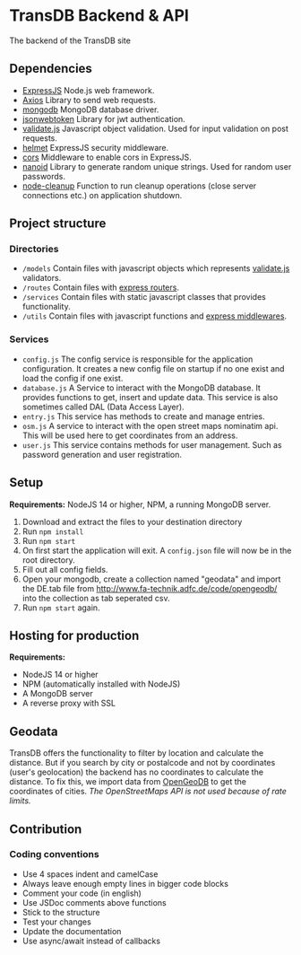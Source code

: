 # TransDB Backend & API
The backend of the TransDB site

## Dependencies
- [ExpressJS](https://expressjs.com/) Node.js web framework.
- [Axios](https://www.npmjs.com/package/axios) Library to send web requests.
- [mongodb](https://mongodb.github.io/node-mongodb-native/) MongoDB database driver.
- [jsonwebtoken](https://www.npmjs.com/package/jsonwebtoken) Library for jwt authentication.
- [validate.js](https://validatejs.org/) Javascript object validation. Used for input validation on post requests.
- [helmet](https://www.npmjs.com/package/helmet) ExpressJS security middleware.
- [cors](https://www.npmjs.com/package/cors) Middleware to enable cors in ExpressJS.
- [nanoid](https://www.npmjs.com/package/nanoid) Library to generate random unique strings. Used for random user passwords.
- [node-cleanup](https://www.npmjs.com/package/node-cleanup) Function to run cleanup operations (close server connections etc.) on application shutdown.

## Project structure

### Directories
- `/models` Contain files with javascript objects which represents [validate.js](https://validatejs.org/) validators.
- `/routes` Contain files with [express routers](https://expressjs.com/en/4x/api.html#router).
- `/services` Contain files with static javascript classes that provides functionality.
- `/utils` Contain files with javascript functions and [express middlewares](https://expressjs.com/en/guide/writing-middleware.html).

### Services
- `config.js` The config service is responsible for the application configuration.
It creates a new config file on startup if no one exist and load the config if one exist.
- `database.js` A Service to interact with the MongoDB database.
It provides functions to get, insert and update data. This service is also sometimes called DAL (Data Access Layer).
- `entry.js` This service has methods to create and manage entries.
- `osm.js` A service to interact with the open street maps nominatim api. This will be used here to get coordinates from an address.
- `user.js` This service contains methods for user management. Such as password generation and user registration.

## Setup
**Requirements:** NodeJS 14 or higher, NPM, a running MongoDB server.

1. Download and extract the files to your destination directory
2. Run `npm install`
3. Run `npm start`
4. On first start the application will exit. A `config.json` file will now be in the root directory.
5. Fill out all config fields.
6. Open your mongodb, create a collection named "geodata" and import the DE.tab file from http://www.fa-technik.adfc.de/code/opengeodb/ into the collection as tab seperated csv.
8. Run `npm start` again.

## Hosting for production
**Requirements:**
- NodeJS 14 or higher
- NPM (automatically installed with NodeJS)
- A MongoDB server
- A reverse proxy with SSL

## Geodata
TransDB offers the functionality to filter by location and calculate the distance.
But if you search by city or postalcode and not by coordinates (user's geolocation) the backend has no coordinates to calculate the distance.
To fix this, we import data from [OpenGeoDB](http://opengeodb.giswiki.org/wiki/OpenGeoDB) to get the coordinates of cities.
*The OpenStreetMaps API is not used because of rate limits.*

## Contribution

### Coding conventions
- Use 4 spaces indent and camelCase
- Always leave enough empty lines in bigger code blocks
- Comment your code (in english)
- Use JSDoc comments above functions
- Stick to the structure
- Test your changes
- Update the documentation
- Use async/await instead of callbacks